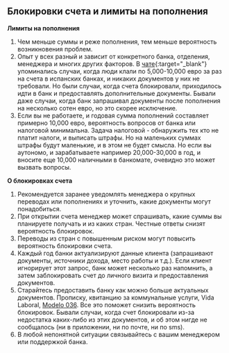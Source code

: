 ## Блокировки счета и лимиты на пополнения

**Лимиты на пополнения**

1. Чем меньше суммы и реже пополнения, тем меньше вероятность возникновения проблем.
2. Опыт у всех разный и зависит от конкретного банка, отделения, менеджера и многих других факторов.
   В [чате](https://bit.ly/it-autonomos-es){:target="_blank"} упоминались
   случаи, когда люди клали по 5,000-10,000 евро за раз на счета в испанских банках, и никаких документов у них не
   требовали. Но были случаи, когда счета блокировали, приходилось идти в банк и предоставлять дополнительные
   документы. Бывали даже случаи, когда банк запрашивал документы после пополнения на несколько сотен
   евро, но это скорее исключение.
3. Если вы не работаете, и годовая сумма пополнений составляет примерно 10,000 евро, вероятность вопросов от банка
   или налоговой минимальна. Задача налоговой - обнаружить тех кто не платит налоги, и выписать штрафы. Но на маленьких
   суммах штрафы будут маленькие, и в этом не будет смысла. Но если вы аутономо, и зарабатываете например 20,000-30,000
   в год, и вносите еще 10,000 наличными в банкомате, очевидно это может вызвать вопросы.

**О блокировках счета**

1. Рекомендуется заранее уведомлять менеджера о крупных переводах или пополнениях и уточнить, какие документы могут
   понадобиться.
2. При открытии счета менеджер может спрашивать, какие суммы вы планируете получать и из каких стран. Честные ответы
   снизят вероятность блокировок.
3. Переводы из стран с повышенным риском могут повысить вероятность блокировки счета.
4. Каждый год банки актуализируют данные клиента (запрашивают документы, источники дохода, место работы и т.д.). Если
   клиент игнорирует этот запрос, банк может несколько раз напомнить, а затем заблокировать счет до личного визита и
   предоставления документов.
5. Старайтесь предоставить банку как можно больше актуальных документов. Прописку, квитанцию за коммунальные услуги,
   Vida Laboral, [Modelo 036](#регистрация-modelo-036-в-банке). Все это поможет снизить вероятность блокировок. Бывали
   случаи, когда счет блокировали из-за недостатка каких-либо из этих документов, и об этом нигде не сообщалось (ни в
   приложении, ни по почте, ни по sms).
6. В любой непонятной ситуации связывайтесь с вашим менеджером или поддержкой банка.
